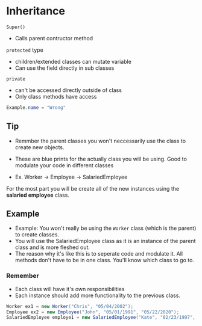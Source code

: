 # Inheritance

`Super()`

- Calls parent contructor method

`protected` type

- children/extended classes can mutate variable
- Can use the field directly in sub classes

`private`

- can't be accessed directly outside of class
- Only class methods have access

```java
Example.name = "Wrong"
```

## Tip

- Remmber the parent classes you won't neccessarily use the class to create new objects.

- These are blue prints for the actually class you will be using. Good to modulate your code in different classes
- Ex. Worker -> Employee -> SalariedEmployee

For the most part you will be create all of the new instances using the **salaried employee** class.

## Example

- Example: You won't really be using the `Worker` class (which is the parent) to create classes.
- You will use the SalariedEmployee class as it is an instance of the parent class and is more fleshed out.
- The reason why it's like this is to seperate code and modulate it. All methods don't have to be in one class. You'll know which class to go to.

### Remember

- Each class will have it's own responsibilities
- Each instance should add more functionality to the previous class.

```java
Worker ex1 = new Worker("Chris", "05/04/2002");
Employee ex2 = new Employee("John", "05/01/1991", "05/22/2020");
SalariedEmployee employe1 = new SalariedEmployee("Kate", "02/23/1997", "05/22/2020", 22000, false);
```
